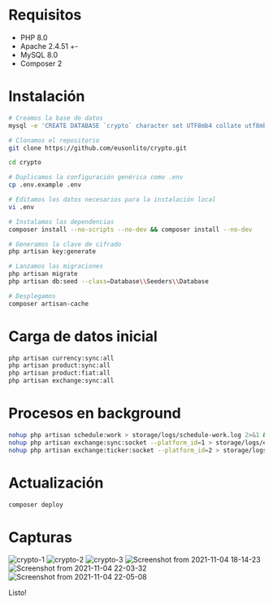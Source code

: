 # Requisitos

* PHP 8.0
* Apache 2.4.51 +-
* MySQL 8.0
* Composer 2

# Instalación

```bash
# Creamos la base de datos
mysql -e 'CREATE DATABASE `crypto` character set UTF8mb4 collate utf8mb4_bin;'

# Clonamos el repositorio
git clone https://github.com/eusonlito/crypto.git

cd crypto

# Duplicamos la configuración genérica como .env
cp .env.example .env

# Editamos los datos necesarios para la instalación local
vi .env

# Instalamos las dependencias
composer install --no-scripts --no-dev && composer install --no-dev

# Generamos la clave de cifrado
php artisan key:generate

# Lanzamos las migraciones
php artisan migrate
php artisan db:seed --class=Database\\Seeders\\Database

# Desplegamos
composer artisan-cache
````

# Carga de datos inicial

```bash
php artisan currency:sync:all
php artisan product:sync:all
php artisan product:fiat:all
php artisan exchange:sync:all
```

# Procesos en background

```bash
nohup php artisan schedule:work > storage/logs/schedule-work.log 2>&1 &
nohup php artisan exchange:sync:socket --platform_id=1 > storage/logs/exchange-sync-socket.log 2>&1 &
nohup php artisan exchange:ticker:socket --platform_id=2 > storage/logs/exchange-ticker-socket.log 2>&1 &
```

# Actualización

```bash
composer deploy
```

# Capturas

![crypto-1](https://user-images.githubusercontent.com/644551/140419472-b1da492f-2cbc-4a29-83b8-c194594ba9dc.png)
![crypto-2](https://user-images.githubusercontent.com/644551/140419495-575e4b66-8704-4111-8886-8b062453c04c.png)
![crypto-3](https://user-images.githubusercontent.com/644551/140419508-7632c08d-ef85-4dc7-a719-2b9eccab8e4e.png)
![Screenshot from 2021-11-04 18-14-23](https://user-images.githubusercontent.com/644551/140419549-9952fb2e-f07c-4ece-bbb4-7d27c37ed23c.png)
![Screenshot from 2021-11-04 22-03-32](https://user-images.githubusercontent.com/644551/140419742-feb5bb67-29d9-4ff0-bc34-aed2bf98b063.png)
![Screenshot from 2021-11-04 22-05-08](https://user-images.githubusercontent.com/644551/140419926-651c16c1-bc2f-4c14-987b-d829d3cce79a.png)

Listo!
